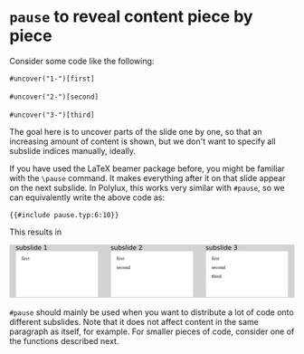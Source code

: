 # `pause` to reveal content piece by piece
Consider some code like the following:
```typ
#uncover("1-")[first]

#uncover("2-")[second]

#uncover("3-")[third]
```
The goal here is to uncover parts of the slide one by one, so that an increasing
amount of content is shown, but we don't want to specify all subslide indices
manually, ideally.

If you have used the LaTeX beamer package before, you might be familiar with the
`\pause` command.
It makes everything after it on that slide appear on the next subslide.
In Polylux, this works very similar with `#pause`, so we can equivalently write
the above code as:
```typ
{{#include pause.typ:6:10}}
```
This results in

![pause](pause.png)

`#pause` should mainly be used when you want to distribute a lot of code onto
different subslides.
Note that it does not affect content in the same paragraph as itself, for example.
For smaller pieces of code, consider one of the functions described next.
